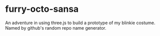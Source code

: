 furry-octo-sansa
================

An adventure in using three.js to build a prototype of my blinkie costume.  Named by github's random repo name generator.